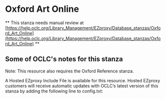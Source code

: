 # Oxford Art Online
** This stanza needs manual review at [https://help.oclc.org/Library_Management/EZproxy/Database_stanzas/Oxford_Art_Online](https://help.oclc.org/Library_Management/EZproxy/Database_stanzas/Oxford_Art_Online) **

## Some of OCLC's notes for this stanza

Note: This resource also requires the Oxford Reference stanza.

A Hosted EZproxy Include File is available for this resource. Hosted EZproxy customers will receive automatic updates with OCLC&rsquo;s latest version of this stanza by adding the following line to config.txt:
